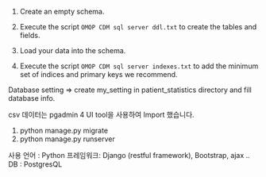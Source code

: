 1. Create an empty schema.

2. Execute the script `OMOP CDM sql server ddl.txt` to create the tables and fields.

3. Load your data into the schema.

4. Execute the script `OMOP CDM sql server indexes.txt` to add the minimum set of indices and primary keys we recommend.


Database setting => create my_setting in patient_statistics directory and fill database info.


csv 데이터는 pgadmin 4 UI tool을 사용하여 Import 했습니다.

1. python manage.py migrate
2. python manage.py runserver


사용 언어 : Python
프레임워크: Django (restful framework), Bootstrap, ajax ..
DB : PostgresQL
